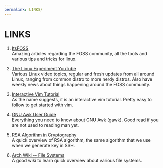 ```yaml
---
permalink: LINKS/
---
```


# LINKS

1. [ItsFOSS](https://itsfoss.com/)<br>Amazing articles regarding the FOSS community, all the tools and various tips and tricks for linux.

2. [The Linux Experiment YouTube](https://youtube.com/c/TheLinuxExperiment)<br>Various Linux video topics, regular and fresh updates from all around Linux, ranging from common distro to more nerdy distros. Also have weekly news about things happening around the FOSS community.

3. [Interactive Vim Tutorial](https://www.openvim.com/)<br>As the name suggests, it is an interactive vim tutorial. Pretty easy to follow to get started with vim.

4. [GNU Awk User Guide](https://www.gnu.org/software/gawk/manual/gawk.html)<br>Everything you need to know about GNU Awk (gawk). Good read if you are not used to reading man yet.

5. [RSA Algorithm in Cryptography](https://www.geeksforgeeks.org/rsa-algorithm-cryptography/)<br>A quick overview of RSA algorithm, the same algorithm that we use when we generate key in SSH.

6. [Arch Wiki -- File Systems](https://wiki.archlinux.org/title/file_systems)<br>A good wiki to learn quick overview about various file systems.

